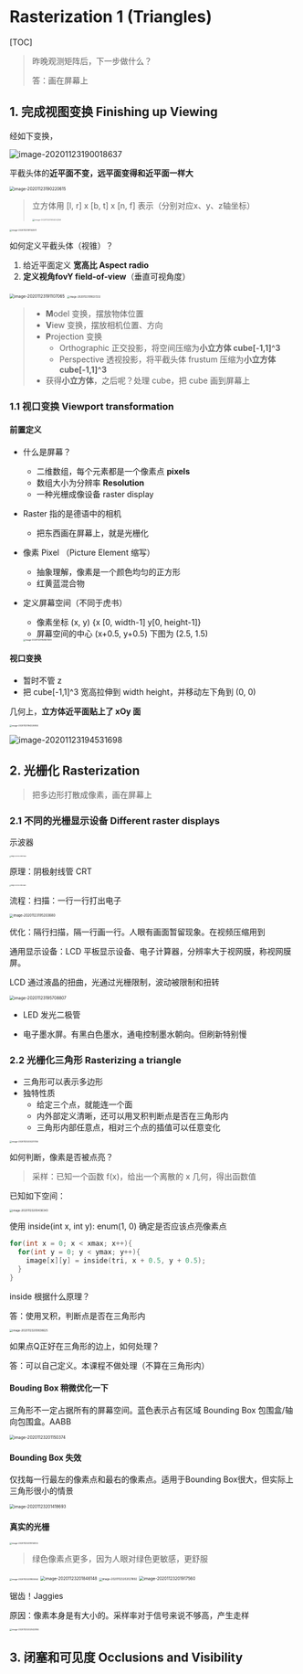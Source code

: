 # Rasterization 1 (Triangles)

[TOC]



> 昨晚观测矩阵后，下一步做什么？
>
> 答：画在屏幕上



## 1. 完成视图变换 Finishing up Viewing

经如下变换，

<img src="https://www.qiniu.cregskin.com/image-20201123190018637.png" alt="image-20201123190018637"  />

平截头体的**近平面不变，远平面变得和近平面一样大**

<img src="https://www.qiniu.cregskin.com/image-20201123190220615.png" alt="image-20201123190220615" style="zoom:50%;" />

> 立方体用 \[l, r] x \[b, t] x [n, f] 表示（分别对应x、y、z轴坐标）
>
> <img src="https://www.qiniu.cregskin.com/image-20201123190404256.png" alt="image-20201123190404256" style="zoom:25%;" />

<img src="https://www.qiniu.cregskin.com/image-20201123191143511.png" alt="image-20201123191143511" style="zoom:25%;" />

如何定义平截头体（视锥）？

1. 给近平面定义 **宽高比 Aspect radio**
2. **定义视角fovY field-of-view**（垂直可视角度）



<img src="https://www.qiniu.cregskin.com/image-20201123191107065.png" alt="image-20201123191107065" style="zoom:50%;" />

<img src="https://www.qiniu.cregskin.com/image-20201123191637232.png" alt="image-20201123191637232" style="zoom: 30%;" />



> + **M**odel 变换，摆放物体位置
> + **V**iew 变换，摆放相机位置、方向
> + **P**rojection 变换
>   + Orthographic 正交投影，将空间压缩为**小立方体 cube[-1,1]^3**
>   + Perspective 透视投影，将平截头体 frustum 压缩为**小立方体 cube[-1,1]^3**
> + 获得**小立方体**，之后呢？处理 cube，把 cube 画到屏幕上



### 1.1 视口变换 Viewport transformation

#### 前置定义

+ 什么是屏幕？

  + 二维数组，每个元素都是一个像素点 **pixels**
  + 数组大小为分辨率 **Resolution**
  + 一种光栅成像设备 raster display

+ Raster 指的是德语中的相机

  + 把东西画在屏幕上，就是光栅化

+ 像素 Pixel （Picture Element 缩写）

  + 抽象理解，像素是一个颜色均匀的正方形
  + 红黄蓝混合物

+ 定义屏幕空间（不同于虎书）

  + 像素坐标 (x, y) {x [0, width-1] y[0, height-1]}
  + 屏幕空间的中心 (x+0.5, y+0.5) 下图为 (2.5, 1.5)

  <img src="https://www.qiniu.cregskin.com/image-20201123192827493.png" alt="image-20201123192827493" style="zoom: 25%;" />



#### 视口变换

+ 暂时不管 z
+ 把 cube[-1,1]^3 宽高拉伸到 width height，并移动左下角到 (0, 0)

几何上，**立方体近平面贴上了 xOy 面**

<img src="https://www.qiniu.cregskin.com/image-20201123194226934.png" alt="image-20201123194226934" style="zoom: 25%;" />

![image-20201123194531698](https://www.qiniu.cregskin.com/image-20201123194531698.png)





## 2. 光栅化 Rasterization

> 把多边形打散成像素，画在屏幕上

### 2.1 不同的光栅显示设备 Different raster displays

示波器

<img src="../../../../../Library/Application Support/typora-user-images/image-20201123194911865.png" alt="image-20201123194911865" style="zoom:15%;" />

原理：阴极射线管 CRT

<img src="https://www.qiniu.cregskin.com/image-20201123195026851.png" alt="image-20201123195026851" style="zoom: 15%;" />

流程：扫描：一行一行打出电子

<img src="https://www.qiniu.cregskin.com/image-20201123195203680.png" alt="image-20201123195203680" style="zoom: 40%;" />

优化：隔行扫描，隔一行画一行。人眼有画面暂留现象。在视频压缩用到



通用显示设备：LCD 平板显示设备、电子计算器，分辨率大于视网膜，称视网膜屏。

LCD 通过液晶的扭曲，光通过光栅限制，波动被限制和扭转

<img src="https://www.qiniu.cregskin.com/image-20201123195708807.png" alt="image-20201123195708807" style="zoom:50%;" />

+ LED 发光二极管

+ 电子墨水屏。有黑白色墨水，通电控制墨水朝向。但刷新特别慢



### 2.2 光栅化三角形 Rasterizing a triangle

+ 三角形可以表示多边形
+ 独特性质
  + 给定三个点，就能连一个面
  + 内外部定义清晰，还可以用叉积判断点是否在三角形内
  + 三角形内部任意点，相对三个点的插值可以任意变化

<img src="https://www.qiniu.cregskin.com/image-20201123200231746.png" alt="image-20201123200231746" style="zoom:25%;" />

如何判断，像素是否被点亮？



> 采样：已知一个函数 f(x)，给出一个离散的 x 几何，得出函数值



已知如下空间：

<img src="https://www.qiniu.cregskin.com/image-20201123200436343.png" alt="image-20201123200436343" style="zoom:33%;" />

使用 inside(int x, int y): enum(1, 0) 确定是否应该点亮像素点

```c++
for(int x = 0; x < xmax; x++){
  for(int y = 0; y < ymax; y++){
    image[x][y] = inside(tri, x + 0.5, y + 0.5);
  }
}
```



inside 根据什么原理？

答：使用叉积，判断点是否在三角形内



<img src="https://www.qiniu.cregskin.com/image-20201123200838625.png" alt="image-20201123200838625" style="zoom:33%;" />



如果点Q正好在三角形的边上，如何处理？

答：可以自己定义。本课程不做处理（不算在三角形内）



#### Bouding Box 稍微优化一下

三角形不一定占据所有的屏幕空间。蓝色表示占有区域 Bounding Box 包围盒/轴向包围盒。AABB

<img src="https://www.qiniu.cregskin.com/image-20201123201150374.png" alt="image-20201123201150374" style="zoom:50%;" />



#### Bounding Box 失效

仅找每一行最左的像素点和最右的像素点。适用于Bounding Box很大，但实际上三角形很小的情景

<img src="https://www.qiniu.cregskin.com/image-20201123201418693.png" alt="image-20201123201418693" style="zoom:50%;" />



#### 真实的光栅

<img src="https://www.qiniu.cregskin.com/image-20201123201614004.png" alt="image-20201123201614004" style="zoom:25%;" />

> 绿色像素点更多，因为人眼对绿色更敏感，更舒服



<img src="https://www.qiniu.cregskin.com/image-20201123201805944.png" alt="image-20201123201805944" style="zoom:25%;" />





<img src="https://www.qiniu.cregskin.com/image-20201123201846148.png" alt="image-20201123201846148" style="zoom:50%;" />

<img src="https://www.qiniu.cregskin.com/image-20201123202021892.png" alt="image-20201123202021892" style="zoom:33%;" />



<img src="https://www.qiniu.cregskin.com/image-20201123201917560.png" alt="image-20201123201917560" style="zoom:50%;" />

锯齿！Jaggies

原因：像素本身是有大小的。采样率对于信号来说不够高，产生走样



<img src="https://www.qiniu.cregskin.com/image-20201123202042894.png" alt="image-20201123202042894" style="zoom:25%;" />



## 3. 闭塞和可见度 Occlusions and Visibility